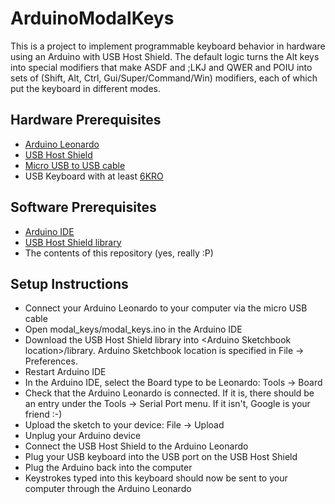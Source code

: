 ArduinoModalKeys
================

This is a project to implement programmable keyboard behavior in hardware using an Arduino with USB Host Shield. 
The default logic turns the Alt keys into special modifiers that make ASDF and ;LKJ and QWER and POIU 
into sets of (Shift, Alt, Ctrl, Gui/Super/Command/Win) modifiers, each of which put the keyboard in different modes.

## Hardware Prerequisites

* [Arduino Leonardo](http://arduino.cc/en/Main/arduinoBoardLeonardo)
* [USB Host Shield](http://arduino.cc/en/Main/ArduinoUSBHostShield)
* [Micro USB to USB cable](http://www.amazon.com/AmazonBasics-USB-2-0-Micro-Cable/dp/B00C28L5UW)
* USB Keyboard with at least [6KRO](https://en.wikipedia.org/wiki/Rollover_%28key%29)

## Software Prerequisites

* [Arduino IDE](http://arduino.cc/en/main/software)
* [USB Host Shield library](https://github.com/felis/USB_Host_Shield_2.0)
* The contents of this repository (yes, really :P)

## Setup Instructions
* Connect your Arduino Leonardo to your computer via the micro USB cable
* Open modal_keys/modal_keys.ino in the Arduino IDE
* Download the USB Host Shield library into \<Arduino Sketchbook location\>/library. Arduino Sketchbook location is specified in File -> Preferences.
* Restart Arduino IDE
* In the Arduino IDE, select the Board type to be Leonardo: Tools -> Board
* Check that the Arduino Leonardo is connected. If it is, there should be an entry under the Tools -> Serial Port menu. If it isn't, Google is your friend :-)
* Upload the sketch to your device: File -> Upload
* Unplug your Arduino device
* Connect the USB Host Shield to the Arduino Leonardo
* Plug your USB keyboard into the USB port on the USB Host Shield
* Plug the Arduino back into the computer
* Keystrokes typed into this keyboard should now be sent to your computer through the Arduino Leonardo
